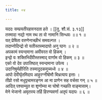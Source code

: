 ```yaml
---
title: ०४

---
```

यददः सम्प्रयतीरहावनदता हते । [[तु. शौ.सं. ३.१३]]  
तस्मादा नद्यो नाम स्थ ता वो नामानि सिन्धवः ॥॥ १ ॥  
यत् प्रेषिता वरुणेनाच्छीभं समवल्गत ।  
तदाप्नोदिन्द्रो वो यतीस्तस्मादापो अनु ष्ठनः ॥ २ ॥  
अपकामं स्यन्दमाना अवीवरत वो हिकम् ।  
इन्द्रो वः शक्तिभिर्देवीस्तस्माद् वार्णाम वो हिकम् ॥ ३ ॥  
एको वो देव उपातिष्ठत् स्यन्दमाना उपेत्य ।  
उदानिषुर्महीरिति तस्मादुदकमुच्यध्वे ॥ ४ ॥  
आपो देवीर्घृतमिदाप आहुरग्नीषोमौ बिभ्रत्याप इत्ताः ।  
तीव्रो रसो मधुपृचामरङ्गम आ मा प्राणेन सह वर्चसा गन् ॥ ५ ॥  
आदित् पश्याम्युत वा शृणोम्या मा घोषो गच्छति वाङ्मासाम्।  
मेने भेजानो अमृतस्य तर्हि हिरण्यवर्णा अतृपं यदापः ॥ ६ ॥  
  